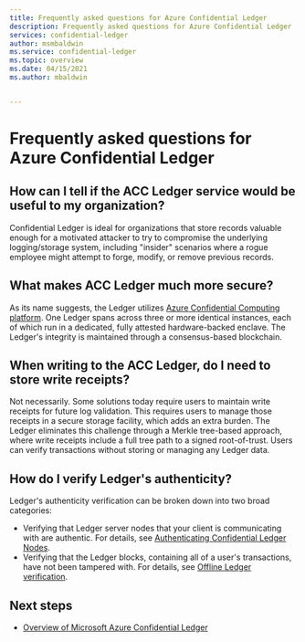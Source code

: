 ```yaml
---
title: Frequently asked questions for Azure Confidential Ledger
description: Frequently asked questions for Azure Confidential Ledger
services: confidential-ledger
author: msmbaldwin
ms.service: confidential-ledger
ms.topic: overview
ms.date: 04/15/2021
ms.author: mbaldwin


---
```


# Frequently asked questions for Azure Confidential Ledger

## How can I tell if the ACC Ledger service would be useful to my organization?

Confidential Ledger is ideal for organizations that store records valuable enough for a motivated attacker to try to compromise the underlying logging/storage system, including "insider" scenarios where a rogue employee might attempt to forge, modify, or remove previous records.

## What makes ACC Ledger much more secure?

As its name suggests, the Ledger utilizes [Azure Confidential Computing platform](../confidential-computing/index.yml). One Ledger spans across three or more identical instances, each of which run in a dedicated, fully attested hardware-backed enclave. The Ledger's integrity is maintained through a consensus-based blockchain.

## When writing to the ACC Ledger, do I need to store write receipts?

Not necessarily. Some solutions today require users to maintain write receipts for future log validation. This requires users to manage those receipts in a secure storage facility, which adds an extra burden. The Ledger eliminates this challenge through a Merkle tree-based approach, where write receipts include a full tree path to a signed root-of-trust. Users can verify transactions without storing or managing any Ledger data.

## How do I verify Ledger's authenticity?

Ledger's authenticity verification can be broken down into two broad categories:

- Verifying that Ledger server nodes that your client is communicating with are authentic. For details, see [Authenticating Confidential Ledger Nodes](authenticate-ledger-nodes.md).
- Verifying that the Ledger blocks, containing all of a user's transactions, have not been tampered with. For details, see [Offline Ledger verification](offline-ledger-verification.md).


## Next steps

- [Overview of Microsoft Azure Confidential Ledger](overview.md)